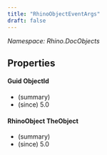 ```yaml
---
title: "RhinoObjectEventArgs"
draft: false
---
```


*Namespace: Rhino.DocObjects*
## Properties
#### Guid ObjectId
- (summary) 
- (since) 5.0
#### RhinoObject TheObject
- (summary) 
- (since) 5.0
